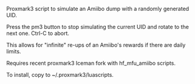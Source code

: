 Proxmark3 script to simulate an Amiibo dump with a randomly generated UID.

Press the pm3 button to stop simulating the current UID and rotate to the next one.  Ctrl-C to abort.

This allows for "infinite" re-ups of an Amiibo's rewards if there are daily limits.

Requires recent proxmark3 Iceman fork with hf_mfu_amiibo scripts.

To install, copy to ~/.proxmark3/luascripts.
